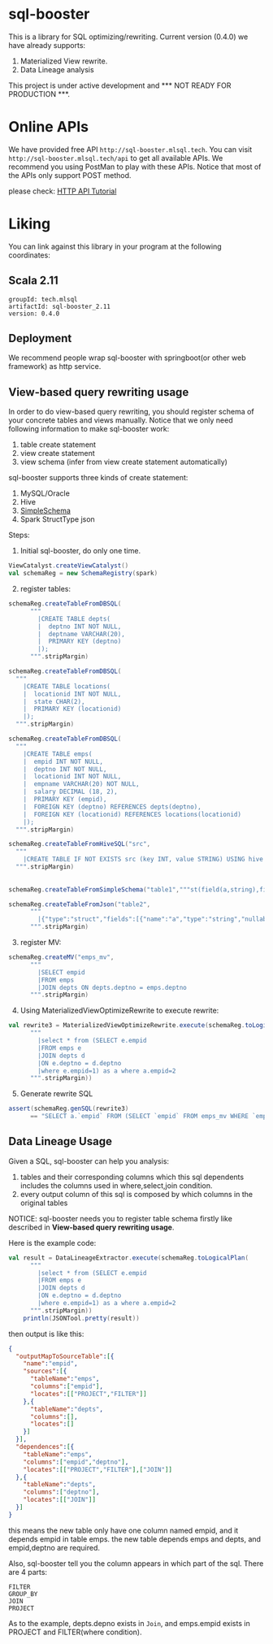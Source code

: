 # sql-booster

This is a library for SQL optimizing/rewriting. 
Current version (0.4.0) we have already supports:
 
1. Materialized View rewrite.
2. Data Lineage analysis

This project is under active development and *** NOT READY FOR PRODUCTION ***.

# Online APIs

We have provided free API `http://sql-booster.mlsql.tech`. You can visit `http://sql-booster.mlsql.tech/api` to 
get all available APIs. We recommend you using PostMan to play with these APIs. Notice that most of the APIs only
support POST method.

please check: [HTTP API Tutorial](https://github.com/aistack/sql-booster/blob/master/docs/sql-booster-api.md)  

# Liking
You can link against this library in your program at the following coordinates:

## Scala 2.11

```
groupId: tech.mlsql
artifactId: sql-booster_2.11
version: 0.4.0
```
## Deployment 

We recommend people wrap sql-booster with springboot(or other web framework) as http service. 

## View-based query rewriting usage

In order to do view-based query rewriting, you should register schema of  your concrete tables and  views manually.
Notice that we only need following information to make sql-booster work: 

1. table create statement
2. view  create statement 
3. view  schema (infer from view create statement automatically)


sql-booster supports three kinds of create statement:

1. MySQL/Oracle 
2. Hive
3. [SimpleSchema](https://github.com/allwefantasy/simple-schema)
4. Spark StructType json  


Steps:

1. Initial sql-booster, do only one time. 

```scala
ViewCatalyst.createViewCatalyst()
val schemaReg = new SchemaRegistry(spark)
```

2. register tables:

```scala
schemaReg.createTableFromDBSQL(
      """
        |CREATE TABLE depts(
        |  deptno INT NOT NULL,
        |  deptname VARCHAR(20),
        |  PRIMARY KEY (deptno)
        |);
      """.stripMargin)

schemaReg.createTableFromDBSQL(
  """
    |CREATE TABLE locations(
    |  locationid INT NOT NULL,
    |  state CHAR(2),
    |  PRIMARY KEY (locationid)
    |);
  """.stripMargin)

schemaReg.createTableFromDBSQL(
  """
    |CREATE TABLE emps(
    |  empid INT NOT NULL,
    |  deptno INT NOT NULL,
    |  locationid INT NOT NULL,
    |  empname VARCHAR(20) NOT NULL,
    |  salary DECIMAL (18, 2),
    |  PRIMARY KEY (empid),
    |  FOREIGN KEY (deptno) REFERENCES depts(deptno),
    |  FOREIGN KEY (locationid) REFERENCES locations(locationid)
    |);
  """.stripMargin)

schemaReg.createTableFromHiveSQL("src",
  """
    |CREATE TABLE IF NOT EXISTS src (key INT, value STRING) USING hive
  """.stripMargin)
  
  
schemaReg.createTableFromSimpleSchema("table1","""st(field(a,string),field(b,string))""")

schemaReg.createTableFromJson("table2",
      """
        |{"type":"struct","fields":[{"name":"a","type":"string","nullable":true,"metadata":{}},{"name":"b","type":"string","nullable":true,"metadata":{}}]}
      """.stripMargin)  
```


3. register MV:

```scala
schemaReg.createMV("emps_mv",
      """
        |SELECT empid
        |FROM emps
        |JOIN depts ON depts.deptno = emps.deptno
      """.stripMargin)

```

4. Using MaterializedViewOptimizeRewrite to execute rewrite:


```scala
val rewrite3 = MaterializedViewOptimizeRewrite.execute(schemaReg.toLogicalPlan(
      """
        |select * from (SELECT e.empid
        |FROM emps e
        |JOIN depts d
        |ON e.deptno = d.deptno
        |where e.empid=1) as a where a.empid=2
      """.stripMargin))
```

5. Generate rewrite SQL

```scala
assert(schemaReg.genSQL(rewrite3)
      == "SELECT a.`empid` FROM (SELECT `empid` FROM emps_mv WHERE `empid` = CAST(1 AS BIGINT)) a WHERE a.`empid` = CAST(2 AS BIGINT)")
```




## Data Lineage Usage

Given a SQL, sql-booster can help you analysis:

1. tables and their corresponding columns which this sql dependents includes the columns used in where,select,join condition.
2. every output column of this sql is composed by which columns in the original tables

NOTICE: sql-booster needs you to register table schema firstly like described in **View-based query rewriting usage**.

Here is the example code:

```scala
val result = DataLineageExtractor.execute(schemaReg.toLogicalPlan(
      """
        |select * from (SELECT e.empid
        |FROM emps e
        |JOIN depts d
        |ON e.deptno = d.deptno
        |where e.empid=1) as a where a.empid=2
      """.stripMargin))
    println(JSONTool.pretty(result))
```

then output is like this:   

```json
{
  "outputMapToSourceTable":[{
    "name":"empid",
    "sources":[{
      "tableName":"emps",
      "columns":["empid"],
      "locates":[["PROJECT","FILTER"]]
    },{
      "tableName":"depts",
      "columns":[],
      "locates":[]
    }]
  }],
  "dependences":[{
    "tableName":"emps",
    "columns":["empid","deptno"],
    "locates":[["PROJECT","FILTER"],["JOIN"]]
  },{
    "tableName":"depts",
    "columns":["deptno"],
    "locates":[["JOIN"]]
  }]
}
```

this means the new table only have one column named empid, and it depends empid in table emps.
the new table depends emps and depts, and empid,deptno are required.

Also, sql-booster tell you the column appears in which part of the sql. There are 4 parts:

```
FILTER
GROUP_BY
JOIN
PROJECT
``` 

As to the example, depts.depno exists in `Join`, and emps.empid exists in PROJECT and FILTER(where condition). 
 


